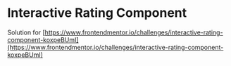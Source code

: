 # Interactive Rating Component
Solution for [https://www.frontendmentor.io/challenges/interactive-rating-component-koxpeBUmI](https://www.frontendmentor.io/challenges/interactive-rating-component-koxpeBUmI)